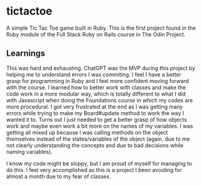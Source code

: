 # tictactoe
A simple Tic Tac Toe game built in Ruby. This is the first project found in the Ruby module of the Full Stack Ruby on Rails course in The Odin Project.

<h2>Learnings</h2>
This was hard and exhausting. ChatGPT was the MVP during this project by helping me to understand errors I was commiting. I feel I have a better grasp for programming in Ruby and I feel more confident moving forward with the course. I learned how to better work with classes and make the code work in a more modular way, which is totally different to what I did with Javascript when doing the Foundations course in which my codes are more procedural. I got very frustrated at the end as I was getting many errors while trying to make my Board#update method to work the way I wanted it to. Turns out I just needed to get a better grasp of how objects work and maybe even work a bit more on the names of my variables. I was getting all mixed up because I was calling methods on the object themselves instead of the states/variables of the object (again, due to me not clearly understanding the concepts and due to bad decisions while naming variables).

I know my code might be sloppy, but I am proud of myself for managing to do this. I feel very accomplished as this is a project I been avoiding for almost a month due to my fear of classes. 
